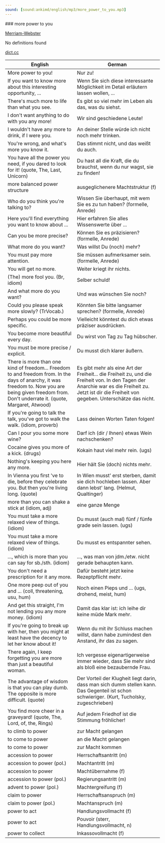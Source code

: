 ```yaml
---
sound: [sound:ankimd/english/mp3/more_power_to_you.mp3]
---
```


\### more power to you

[Merriam-Webster](https://www.merriam-webster.com/dictionary/more+power+to+you)

No definitions found

[dict.cc](https://www.dict.cc/more+power+to+you)

| English        | German       |
| -------------- | ------------ |
| More power to you! | Nur zu! |
| If you want to know more about this interesting opportunity, ... | Wenn Sie sich diese interessante Möglichkeit im Detail erläutern lassen wollen, ... |
| There's much more to life than what you see. | Es gibt so viel mehr im Leben als das, was du siehst. |
| I don't want anything to do with you any more! | Wir sind geschiedene Leute! |
| I wouldn't have any more to drink, if I were you. | An deiner Stelle würde ich nicht noch mehr trinken. |
| You're wrong, and what's more you know it. | Das stimmt nicht, und das weißt du auch. |
| You have all the power you need, if you dared to look for it! (quote, The, Last, Unicorn) | Du hast all die Kraft, die du brauchst, wenn du nur wagst, sie zu finden! |
| more balanced power structure | ausgeglichenere Machtstruktur (f) |
| Who do you think you're talking to? | Wissen Sie überhaupt, mit wem Sie es zu tun haben? (formelle, Anrede) |
| Here you'll find everything you want to know about ... | Hier erfahren Sie alles Wissenswerte über ... |
| Can you be more precise? | Können Sie es präzisieren? (formelle, Anrede) |
| What more do you want? | Was willst Du (noch) mehr? |
| You must pay more attention. | Sie müssen aufmerksamer sein. (formelle, Anrede) |
| You will get no more. | Weiter kriegt ihr nichts. |
| (The) more fool you. (Br, idiom) | Selber schuld! |
| And what more do you want? | Und was wünschen Sie noch? |
| Could you please speak more slowly? (TrVocab.) | Könnten Sie bitte langsamer sprechen? (formelle, Anrede) |
| Perhaps you could be more specific. | Vielleicht könntest du dich etwas präziser ausdrücken. |
| You become more beautiful every day. | Du wirst von Tag zu Tag hübscher. |
| You must be more precise / explicit. | Du musst dich klarer äußern. |
| There is more than one kind of freedom... Freedom to and freedom from. In the days of anarchy, it was freedom to. Now you are being given freedom from. Don't underrate it. (quote, Margaret, Atwood) | Es gibt mehr als eine Art der Freiheit... die Freiheit zu, und die Freiheit von. In den Tagen der Anarchie war es die Freiheit zu. Jetzt ist dir die Freiheit von gegeben. Unterschätze das nicht. |
| If you're going to talk the talk, you've got to walk the walk. (idiom, proverb) | Lass deinen Worten Taten folgen! |
| Can I pour you some more wine? | Darf ich (dir / Ihnen) etwas Wein nachschenken? |
| Cocaine gives you more of a kick. (drugs) | Kokain haut viel mehr rein. (ugs) |
| Nothing's keeping you here any more. | Hier hält Sie (doch) nichts mehr. |
| In Vienna you first 've to die, before they celebrate you. But then you're living long. (quote) | In Wien musst' erst sterben, damit sie dich hochleben lassen. Aber dann lebst' lang. (Helmut, Qualtinger) |
| more than you can shake a stick at (idiom, adj) | eine ganze Menge |
| You must take a more relaxed view of things. (idiom) | Du musst (auch mal) fünf / fünfe grade sein lassen. (ugs) |
| You must take a more relaxed view of things. (idiom) | Du musst es entspannter sehen. |
| ..., which is more than you can say for sb./sth. (idiom) | ..., was man von jdm./etw. nicht gerade behaupten kann. |
| You don't need a prescription for it any more. | Dafür besteht jetzt keine Rezeptpflicht mehr. |
| One more peep out of you and ... (coll, threatening, usu, hum) | Noch einen Pieps und ... (ugs, drohend, meist, hum) |
| And get this straight, I'm not lending you any more money. (idiom) | Damit das klar ist: ich leihe dir keine müde Mark mehr. |
| If you're going to break up with her, then you might at least have the decency to let her know about it! | Wenn du mit ihr Schluss machen willst, dann habe zumindest den Anstand, ihr das zu sagen. |
| There again, I keep forgetting you are more than just a beautiful woman. | Ich vergesse eigenartigerweise immer wieder, dass Sie mehr sind als bloß eine bezaubernde Frau. |
| The advantage of wisdom is that you can play dumb. The opposite is more difficult. (quote) | Der Vorteil der Klugheit liegt darin, dass man sich dumm stellen kann. Das Gegenteil ist schon schwieriger. (Kurt, Tucholsky, zugeschrieben) |
| You find more cheer in a graveyard! (quote, The, Lord, of, the, Rings) | Auf jedem Friedhof ist die Stimmung fröhlicher! |
| to climb to power | zur Macht gelangen |
| to come to power | an die Macht gelangen |
| to come to power | zur Macht kommen |
| accession to power | Herrschaftsantritt (m) |
| accession to power (pol.) | Machtantritt (m) |
| accession to power | Machtübernahme (f) |
| accession to power (pol.) | Regierungsantritt (m) |
| advent to power (pol.) | Machtergreifung (f) |
| claim to power | Herrschaftsanspruch (m) |
| claim to power (pol.) | Machtanspruch (m) |
| power to act | Handlungsvollmacht (f) |
| power to act | Pouvoir (sterr, Handlungsvollmacht, n) |
| power to collect | Inkassovollmacht (f) |
